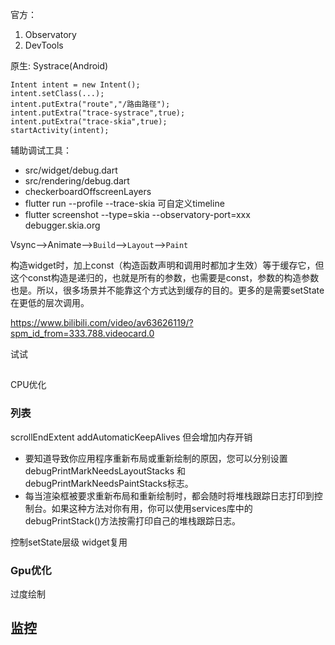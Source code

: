 官方：
1. Observatory
2. DevTools

原生:
Systrace(Android)

```
Intent intent = new Intent();
intent.setClass(...);
intent.putExtra("route","/路由路径");
intent.putExtra("trace-systrace",true);
intent.putExtra("trace-skia",true);
startActivity(intent);
```

辅助调试工具：
* src/widget/debug.dart
* src/rendering/debug.dart
* checkerboardOffscreenLayers
* flutter run --profile --trace-skia 可自定义timeline 
* flutter screenshot --type=skia --observatory-port=xxx    debugger.skia.org


Vsync-->Animate-->`Build`-->`Layout`-->`Paint`


构造widget时，加上const（构造函数声明和调用时都加才生效）等于缓存它，但这个const构造是递归的，也就是所有的参数，也需要是const，参数的构造参数也是。所以，很多场景并不能靠这个方式达到缓存的目的。更多的是需要setState在更低的层次调用。

https://www.bilibili.com/video/av63626119/?spm_id_from=333.788.videocard.0

试试

## 
CPU优化
### 列表
scrollEndExtent
addAutomaticKeepAlives 但会增加内存开销

  - 要知道导致你应用程序重新布局或重新绘制的原因，您可以分别设置 debugPrintMarkNeedsLayoutStacks 和 debugPrintMarkNeedsPaintStacks标志。
  - 每当渲染框被要求重新布局和重新绘制时，都会随时将堆栈跟踪日志打印到控制台。如果这种方法对你有用，你可以使用services库中的debugPrintStack()方法按需打印自己的堆栈跟踪日志。

控制setState层级
widget复用


### Gpu优化
过度绘制



## 监控